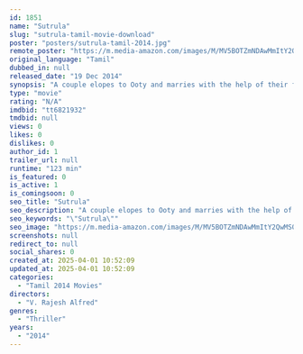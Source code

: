 ```yaml
---
id: 1851
name: "Sutrula"
slug: "sutrula-tamil-movie-download"
poster: "posters/sutrula-tamil-2014.jpg"
remote_poster: "https://m.media-amazon.com/images/M/MV5BOTZmNDAwMmItY2QwMS00NmUxLThiMjQtOTNkMDc4YTIxN2I2XkEyXkFqcGdeQXVyMjcyOTUxOTQ@._V1_SX300.jpg"
original_language: "Tamil"
dubbed_in: null
released_date: "19 Dec 2014"
synopsis: "A couple elopes to Ooty and marries with the help of their friends. Soon enough, their friends are captured by a mystery man who wants them to play a 'game of death' with them. What's his motive?"
type: "movie"
rating: "N/A"
imdbid: "tt6821932"
tmdbid: null
views: 0
likes: 0
dislikes: 0
author_id: 1
trailer_url: null
runtime: "123 min"
is_featured: 0
is_active: 1
is_comingsoon: 0
seo_title: "Sutrula"
seo_description: "A couple elopes to Ooty and marries with the help of their friends. Soon enough, their friends are captured by a mystery man who wants them to play a 'game of death' with them. What's his motive?"
seo_keywords: "\"Sutrula\""
seo_image: "https://m.media-amazon.com/images/M/MV5BOTZmNDAwMmItY2QwMS00NmUxLThiMjQtOTNkMDc4YTIxN2I2XkEyXkFqcGdeQXVyMjcyOTUxOTQ@._V1_SX300.jpg"
screenshots: null
redirect_to: null
social_shares: 0
created_at: 2025-04-01 10:52:09
updated_at: 2025-04-01 10:52:09
categories:
  - "Tamil 2014 Movies"
directors:
  - "V. Rajesh Alfred"
genres:
  - "Thriller"
years:
  - "2014"
---
```

